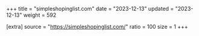 +++
title = "simpleshopinglist.com"
date = "2023-12-13"
updated = "2023-12-13"
weight = 592

[extra]
source = "https://simpleshopinglist.com/"
ratio = 100
size = 1
+++
